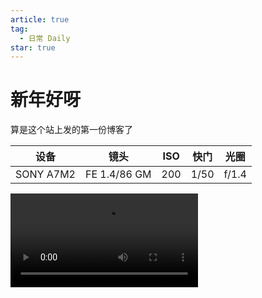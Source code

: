 ```yaml
---
article: true
tag:
  - 日常 Daily
star: true
---
```


# 新年好呀

算是这个站上发的第一份博客了

<div class="center-container">

| 设备 | 镜头 | ISO | 快门 | 光圈 |
| - | - | - | - | - |
| SONY A7M2 | FE 1.4/86 GM | 200 | 1/50 | f/1.4 |


<video controls>
  <source src="/assets/blogs/2025/Jan/506_1735706415_raw.mp4" type="video/mp4">
</video>

</div>
